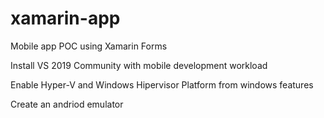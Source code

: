 # xamarin-app
Mobile app POC using Xamarin Forms

Install VS 2019 Community with mobile development workload

Enable Hyper-V and Windows Hipervisor Platform from windows features

Create an andriod emulator
